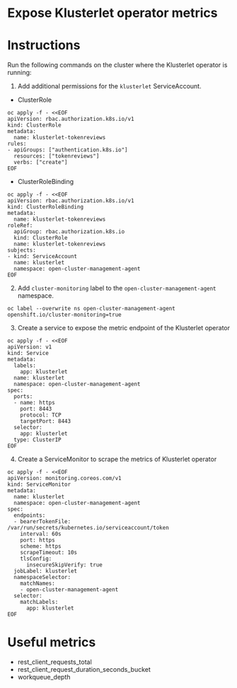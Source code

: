 # Expose Klusterlet operator metrics
# Instructions
Run the following commands on the cluster where the Klusterlet operator is running:
1. Add additional permissions for the `klusterlet` ServiceAccount.
- ClusterRole
```
oc apply -f - <<EOF
apiVersion: rbac.authorization.k8s.io/v1
kind: ClusterRole
metadata:
  name: klusterlet-tokenreviews
rules:
- apiGroups: ["authentication.k8s.io"]
  resources: ["tokenreviews"]
  verbs: ["create"]
EOF
```
- ClusterRoleBinding
```
oc apply -f - <<EOF
apiVersion: rbac.authorization.k8s.io/v1
kind: ClusterRoleBinding
metadata:
  name: klusterlet-tokenreviews
roleRef:
  apiGroup: rbac.authorization.k8s.io
  kind: ClusterRole
  name: klusterlet-tokenreviews
subjects:
- kind: ServiceAccount
  name: klusterlet
  namespace: open-cluster-management-agent
EOF
```

2. Add `cluster-monitoring` label to the `open-cluster-management-agent` namespace.
```
oc label --overwrite ns open-cluster-management-agent openshift.io/cluster-monitoring=true
```

3. Create a service to expose the metric endpoint of the Klusterlet operator
```
oc apply -f - <<EOF
apiVersion: v1
kind: Service
metadata:
  labels:
    app: klusterlet
  name: klusterlet
  namespace: open-cluster-management-agent
spec:
  ports:
  - name: https
    port: 8443
    protocol: TCP
    targetPort: 8443
  selector:
    app: klusterlet
  type: ClusterIP
EOF
```

4. Create a ServiceMonitor to scrape the metrics of Klusterlet operator
```
oc apply -f - <<EOF
apiVersion: monitoring.coreos.com/v1
kind: ServiceMonitor
metadata:
  name: klusterlet
  namespace: open-cluster-management-agent
spec:
  endpoints:
  - bearerTokenFile: /var/run/secrets/kubernetes.io/serviceaccount/token
    interval: 60s
    port: https
    scheme: https
    scrapeTimeout: 10s
    tlsConfig:
      insecureSkipVerify: true
  jobLabel: klusterlet
  namespaceSelector:
    matchNames:
    - open-cluster-management-agent
  selector:
    matchLabels:
      app: klusterlet
EOF
```

# Useful metrics
- rest_client_requests_total
- rest_client_request_duration_seconds_bucket
- workqueue_depth
